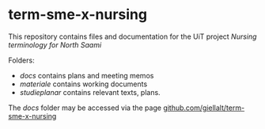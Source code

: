# term-sme-x-nursing
This repository contains files and documentation for the UiT project *Nursing terminology for North Saami*

Folders:
- *docs* contains plans and meeting memos
- *materiale* contains working documents
- *studieplanar* contains relevant texts, plans.

The *docs* folder may be accessed via the page
[github.com/giellalt/term-sme-x-nursing](https://github.com/giellalt/term-sme-x-nursing)
